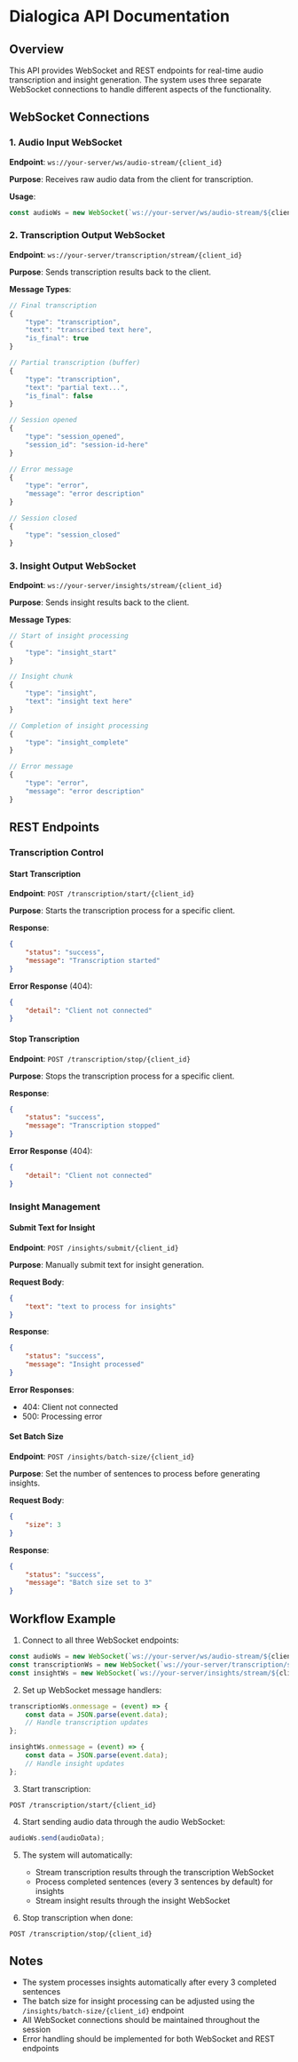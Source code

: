 # Dialogica API Documentation

## Overview
This API provides WebSocket and REST endpoints for real-time audio transcription and insight generation. The system uses three separate WebSocket connections to handle different aspects of the functionality.

## WebSocket Connections

### 1. Audio Input WebSocket
**Endpoint**: `ws://your-server/ws/audio-stream/{client_id}`

**Purpose**: Receives raw audio data from the client for transcription.

**Usage**:
```javascript
const audioWs = new WebSocket(`ws://your-server/ws/audio-stream/${clientId}`);
```

### 2. Transcription Output WebSocket
**Endpoint**: `ws://your-server/transcription/stream/{client_id}`

**Purpose**: Sends transcription results back to the client.

**Message Types**:
```javascript
// Final transcription
{
    "type": "transcription",
    "text": "transcribed text here",
    "is_final": true
}

// Partial transcription (buffer)
{
    "type": "transcription",
    "text": "partial text...",
    "is_final": false
}

// Session opened
{
    "type": "session_opened",
    "session_id": "session-id-here"
}

// Error message
{
    "type": "error",
    "message": "error description"
}

// Session closed
{
    "type": "session_closed"
}
```

### 3. Insight Output WebSocket
**Endpoint**: `ws://your-server/insights/stream/{client_id}`

**Purpose**: Sends insight results back to the client.

**Message Types**:
```javascript
// Start of insight processing
{
    "type": "insight_start"
}

// Insight chunk
{
    "type": "insight",
    "text": "insight text here"
}

// Completion of insight processing
{
    "type": "insight_complete"
}

// Error message
{
    "type": "error",
    "message": "error description"
}
```

## REST Endpoints

### Transcription Control

#### Start Transcription
**Endpoint**: `POST /transcription/start/{client_id}`

**Purpose**: Starts the transcription process for a specific client.

**Response**:
```json
{
    "status": "success",
    "message": "Transcription started"
}
```

**Error Response** (404):
```json
{
    "detail": "Client not connected"
}
```

#### Stop Transcription
**Endpoint**: `POST /transcription/stop/{client_id}`

**Purpose**: Stops the transcription process for a specific client.

**Response**:
```json
{
    "status": "success",
    "message": "Transcription stopped"
}
```

**Error Response** (404):
```json
{
    "detail": "Client not connected"
}
```

### Insight Management

#### Submit Text for Insight
**Endpoint**: `POST /insights/submit/{client_id}`

**Purpose**: Manually submit text for insight generation.

**Request Body**:
```json
{
    "text": "text to process for insights"
}
```

**Response**:
```json
{
    "status": "success",
    "message": "Insight processed"
}
```

**Error Responses**:
- 404: Client not connected
- 500: Processing error

#### Set Batch Size
**Endpoint**: `POST /insights/batch-size/{client_id}`

**Purpose**: Set the number of sentences to process before generating insights.

**Request Body**:
```json
{
    "size": 3
}
```

**Response**:
```json
{
    "status": "success",
    "message": "Batch size set to 3"
}
```

## Workflow Example

1. Connect to all three WebSocket endpoints:
```javascript
const audioWs = new WebSocket(`ws://your-server/ws/audio-stream/${clientId}`);
const transcriptionWs = new WebSocket(`ws://your-server/transcription/stream/${clientId}`);
const insightWs = new WebSocket(`ws://your-server/insights/stream/${clientId}`);
```

2. Set up WebSocket message handlers:
```javascript
transcriptionWs.onmessage = (event) => {
    const data = JSON.parse(event.data);
    // Handle transcription updates
};

insightWs.onmessage = (event) => {
    const data = JSON.parse(event.data);
    // Handle insight updates
};
```

3. Start transcription:
```http
POST /transcription/start/{client_id}
```

4. Start sending audio data through the audio WebSocket:
```javascript
audioWs.send(audioData);
```

5. The system will automatically:
   - Stream transcription results through the transcription WebSocket
   - Process completed sentences (every 3 sentences by default) for insights
   - Stream insight results through the insight WebSocket

6. Stop transcription when done:
```http
POST /transcription/stop/{client_id}
```

## Notes
- The system processes insights automatically after every 3 completed sentences
- The batch size for insight processing can be adjusted using the `/insights/batch-size/{client_id}` endpoint
- All WebSocket connections should be maintained throughout the session
- Error handling should be implemented for both WebSocket and REST endpoints 